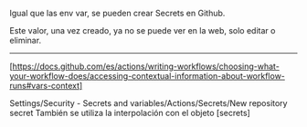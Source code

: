 Igual que las env var, se pueden crear Secrets en Github.

Este valor, una vez creado, ya no se puede ver en la web, solo editar o eliminar.

-----
[https://docs.github.com/es/actions/writing-workflows/choosing-what-your-workflow-does/accessing-contextual-information-about-workflow-runs#vars-context]

Settings/Security - Secrets and variables/Actions/Secrets/New repository secret
También se utiliza la interpolación con el objeto [secrets]

<!-- 
${{ secrets.MY_REPOSITORY_SECRET }}"
-->

<!-- 
  - name: Echo Github secret
    run: echo "Valor= ${{ secrets.MY_SECRET }}"
-->